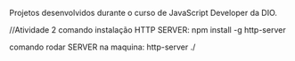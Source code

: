 Projetos desenvolvidos durante o curso de JavaScript Developer da DIO.


//Atividade 2
comando instalação HTTP SERVER: npm install -g http-server

comando rodar SERVER na maquina: http-server ./